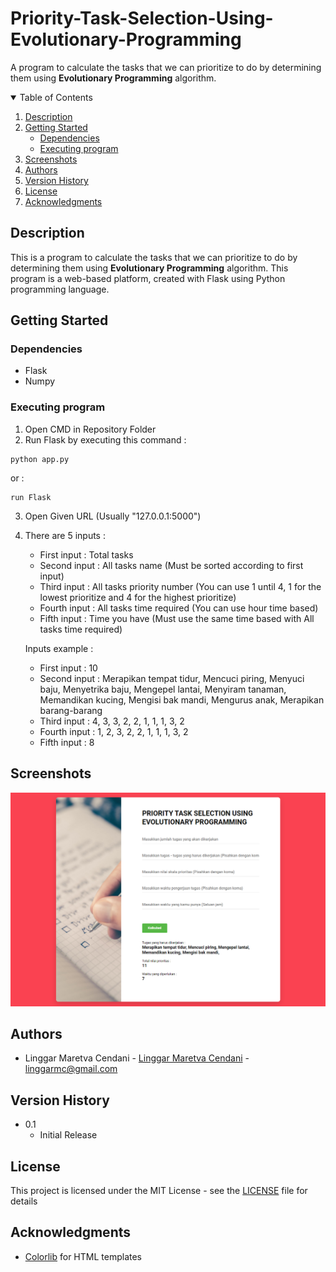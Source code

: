 # Priority-Task-Selection-Using-Evolutionary-Programming

A program to calculate the tasks that we can prioritize to do by determining them using <b>Evolutionary Programming</b> algorithm.

<!-- TABLE OF CONTENTS -->
<details open="open">
  <summary>Table of Contents</summary>
  <ol>
    <li><a href="#description">Description</a><li>
      <a href="#getting-started">Getting Started</a>
      <ul>
        <li><a href="#dependencies">Dependencies</a></li>
        <li><a href="#executing-program">Executing program</a></li>
      </ul>
    </li>
    <li><a href="#screenshots">Screenshots</a></li>
    <li><a href="#authors">Authors</a></li>
    <li><a href="#version-history">Version History</a></li>
    <li><a href="#license">License</a></li>
    <li><a href="#acknowledgments">Acknowledgments</a></li>
  </ol>
</details>

## Description

This is a program to calculate the tasks that we can prioritize to do by determining them using <b>Evolutionary Programming</b> algorithm. This program is a web-based platform, created with Flask using Python programming language.

## Getting Started

### Dependencies

* Flask
* Numpy

### Executing program

1. Open CMD in Repository Folder
2. Run Flask by executing this command :
```
python app.py
```
or :
```
run Flask
```
3. Open Given URL (Usually "127.0.0.1:5000")
4. There are 5 inputs :

    - First input : Total tasks
    - Second input : All tasks name (Must be sorted according to first input)
    - Third input : All tasks priority number (You can use 1 until 4, 1 for the lowest prioritize and 4 for the highest prioritize)
    - Fourth input : All tasks time required (You can use hour time based)
    - Fifth input : Time you have (Must use the same time based with All tasks time required)

    Inputs example :
    - First input : 10
    - Second input : Merapikan tempat tidur, Mencuci piring, Menyuci baju, Menyetrika baju,  Mengepel lantai, Menyiram tanaman, Memandikan kucing, Mengisi bak mandi, Mengurus anak, Merapikan barang-barang
    - Third input : 4, 3, 3, 2, 2, 1, 1, 1, 3, 2
    - Fourth input : 1, 2, 3, 2, 2, 1, 1, 1, 3, 2
    - Fifth input : 8

## Screenshots

<img src="images/screenshot.png">

## Authors

* Linggar Maretva Cendani - [Linggar Maretva Cendani](https://linggar.me) - [linggarmc@gmail.com](mailto:linggarmc@gmail.com)

## Version History

* 0.1
    * Initial Release

## License

This project is licensed under the MIT License - see the [LICENSE](LICENSE) file for details

## Acknowledgments

* [Colorlib](https://colorlib.com/) for HTML templates
